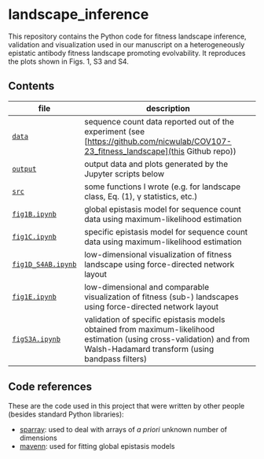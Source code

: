 # landscape_inference

This repository contains the Python code for fitness landscape inference, validation and visualization used in our manuscript on a heterogeneously epistatic antibody fitness landscape promoting evolvability. It reproduces the plots shown in Figs. 1, S3 and S4.

## Contents

| file      | description       |
|----------------|----------------|
| [`data`](data/) | sequence count data reported out of the experiment (see [https://github.com/nicwulab/COV107-23_fitness_landscape](this Github repo)) |
| [`output`](output/) | output data and plots generated by the Jupyter scripts below |
| [`src`](src/) | some functions I wrote (e.g. for landscape class, Eq. (1), γ statistics, etc.) |
| [`fig1B.ipynb`](fig1B.ipynb) | global epistasis model for sequence count data using maximum-likelihood estimation |
| [`fig1C.ipynb`](fig1C.ipynb) | specific epistasis model for sequence count data using maximum-likelihood estimation |
| [`fig1D_S4AB.ipynb`](fig1D_S4AB.ipynb) | low-dimensional visualization of fitness landscape using force-directed network layout |
| [`fig1E.ipynb`](fig1E.ipynb) | low-dimensional and comparable visualization of fitness (sub-) landscapes using force-directed network layout |
| [`figS3A.ipynb`](figS3A.ipynb) | validation of specific epistasis models obtained from maximum-likelihood estimation (using cross-validation) and from Walsh-Hadamard transform (using bandpass filters) |

## Code references

These are the code used in this project that were written by other people (besides standard Python libraries):

- [sparray](https://github.com/jesolem/sparray): used to deal with arrays of *a priori* unknown number of dimensions
- [mavenn](https://github.com/jbkinney/mavenn): used for fitting global epistasis models